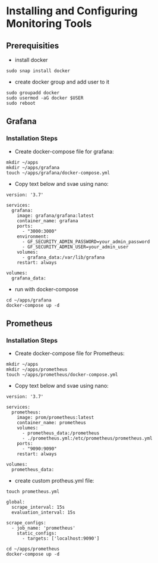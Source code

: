 # Installing and Configuring Monitoring Tools

## Prerequisities

- install docker
```
sudo snap install docker
```

- create docker group and add user to it
```
sudo groupadd docker
sudo usermod -aG docker $USER
sudo reboot
```

## Grafana

### Installation Steps

- Create docker-compose file for grafana:
```
mkdir ~/apps
mkdir ~/apps/grafana
touch ~/apps/grafana/docker-compose.yml
```

- Copy text below and svae using nano:
```
version: '3.7'

services:
  grafana:
    image: grafana/grafana:latest
    container_name: grafana
    ports:
      - "3000:3000"
    environment:
      - GF_SECURITY_ADMIN_PASSWORD=your_admin_password
      - GF_SECURITY_ADMIN_USER=your_admin_user
    volumes:
      - grafana_data:/var/lib/grafana
    restart: always

volumes:
  grafana_data:
```

- run with docker-compose
```
cd ~/apps/grafana
docker-compose up -d
```

## Prometheus

### Installation Steps

- Create docker-compose file for Prometheus:
```
mkdir ~/apps
mkdir ~/apps/prometheus
touch ~/apps/prometheus/docker-compose.yml
```

- Copy text below and svae using nano:
```
version: '3.7'

services:
  prometheus:
    image: prom/prometheus:latest
    container_name: prometheus
    volumes:
      - prometheus_data:/prometheus
      - ./prometheus.yml:/etc/prometheus/prometheus.yml
    ports:
      - "9090:9090"
    restart: always

volumes:
  prometheus_data:
```

- create custom protheus.yml file:
```
touch prometheus.yml
```
```
global:
  scrape_interval: 15s
  evaluation_interval: 15s

scrape_configs:
  - job_name: 'prometheus'
    static_configs:
      - targets: ['localhost:9090']
```

```
cd ~/apps/prometheus
docker-compose up -d
```